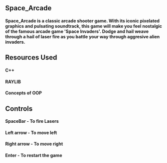 ## Space_Arcade
#### Space_Arcade is a classic arcade shooter game. With its iconic pixelated graphics and pulsating soundtrack, this game will make you feel nostalgic of the famous arcade game 'Space Invaders'. Dodge and hail weave through a hail of laser fire as you battle your way through aggresive alien invaders.
## Resources Used
#### C++
#### RAYLIB
#### Concepts of OOP
## Controls
#### SpaceBar - To fire Lasers
#### Left arrow - To move left
#### Right arrow - To move right
#### Enter - To restart the game
